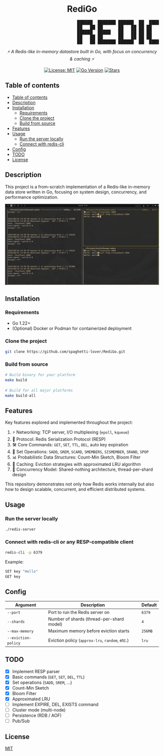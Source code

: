 <h1 align="center">RediGo</h1>

<p align="center">
<pre>
                            ██████  ███████ ██████  ██  ██████   ██████
                            ██   ██ ██      ██   ██ ██ ██       ██    ██
                            ██████  █████   ██   ██ ██ ██   ███ ██    ██
                            ██   ██ ██      ██   ██ ██ ██    ██ ██    ██
                            ██   ██ ███████ ██████  ██  ██████   ██████
</pre>
</p>

<p align="center">
  <em>⚡ A Redis-like in-memory datastore built in Go, with focus on concurrency & caching ⚡</em>
</p>

<div align="center">

[![License: MIT](https://img.shields.io/badge/License-MIT-yellow.svg)](https://opensource.org/licenses/MIT)
[![Go Version](https://img.shields.io/badge/Go-1.22+-00ADD8.svg)](https://golang.org)
[![Stars](https://img.shields.io/github/stars/spaghetti-lover/RediGo?style=social)](https://github.com/spaghetti-lover/RediGo/stargazers)

</div>

<a name="table-of-contents"></a>

## Table of contents

- [Table of contents](#table-of-contents)
- [Description](#description)
- [Installation](#installation)
  - [Requirements](#requirements)
  - [Clone the project](#clone-the-project)
  - [Build from source](#build-from-source)
- [Features](#features)
- [Usage](#usage)
  - [Run the server locally](#run-the-server-locally)
  - [Connect with redis-cli](#connect-with-redis-cli-or-any-resp-compatible-client)
- [Config](#config)
- [TODO](#todo)
- [License](#license)

<a name="description"></a>

## Description

This project is a from-scratch implementation of a Redis-like in-memory data store written in Go, focusing on system design, concurrency, and performance optimization.

<img src="docs/demo.png" alt="Screenshot of demo" />

<a name="installation"></a>

## Installation

<a name="requirements"></a>

### Requirements

- Go 1.22+
- (Optional) Docker or Podman for containerized deployment

<a name="clone-the-project"></a>

### Clone the project

```bash
git clone https://github.com/spaghetti-lover/RediGo.git
```

<a name="build-from-source"></a>

### Build from source

```bash
# Build binary for your platform
make build

# Build for all major platforms
make build-all
```

<a name="features"></a>

## Features

Key features explored and implemented throughout the project:

1. ⚡ Networking: TCP server, I/O multiplexing (`epoll`, `kqueue`)
2. 🔗 Protocol: Redis Serialization Protocol (RESP)
3. 🛠️ Core Commands: `GET`, `SET`, `TTL`, `DEL`, auto key expiration
4. 🔑 Set Operations: `SADD`, `SREM`, `SCARD`, `SMEMBERS`, `SISMEMBER`, `SRAND`, `SPOP`
5. 📊 Probabilistic Data Structures: Count-Min Sketch, Bloom Filter
6. 🧹 Caching: Eviction strategies with approximated LRU algorithm
7. 🧵 Concurrency Model: Shared-nothing architecture, thread-per-shard design

This repository demonstrates not only how Redis works internally but also how to design scalable, concurrent, and efficient distributed systems.

<a name="usage"></a>

## Usage

<a name="run-the-server-locally"></a>

### Run the server locally

```bash
./redis-server
```

<a name="connect-with-redis-cli-or-any-resp-compatible-client"></a>

### Connect with redis-cli or any RESP-compatible client

```bash
redis-cli -p 6379
```

Example:

```bash
SET key "Hello"
GET key
```

<a name="config"></a>

## Config

| Argument            | Description                                    | Default |
| ------------------- | ---------------------------------------------- | ------- |
| `--port`            | Port to run the Redis server on                | `6379`  |
| `--shards`          | Number of shards (thread-per-shard model)      | `4`     |
| `--max-memory`      | Maximum memory before eviction starts          | `256MB` |
| `--eviction-policy` | Eviction policy (`approx-lru`, `random`, etc.) | `lru`   |

<a name="todo"></a>

## TODO

- [x] Implement RESP parser
- [x] Basic commands (`GET`, `SET`, `DEL`, `TTL`)
- [x] Set operations (`SADD`, `SREM`, …)
- [x] Count-Min Sketch
- [x] Bloom Filter
- [x] Approximated LRU
- [ ] Implement EXPIRE, DEL, EXISTS command
- [ ] Cluster mode (multi-node)
- [ ] Persistence (RDB / AOF)
- [ ] Pub/Sub

<a name="license"></a>

## License

[MIT](https://choosealicense.com/licenses/mit/)
